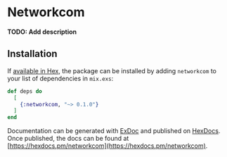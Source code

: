 # Networkcom

**TODO: Add description**

## Installation

If [available in Hex](https://hex.pm/docs/publish), the package can be installed
by adding `networkcom` to your list of dependencies in `mix.exs`:

```elixir
def deps do
  [
    {:networkcom, "~> 0.1.0"}
  ]
end
```

Documentation can be generated with [ExDoc](https://github.com/elixir-lang/ex_doc)
and published on [HexDocs](https://hexdocs.pm). Once published, the docs can
be found at [https://hexdocs.pm/networkcom](https://hexdocs.pm/networkcom).


